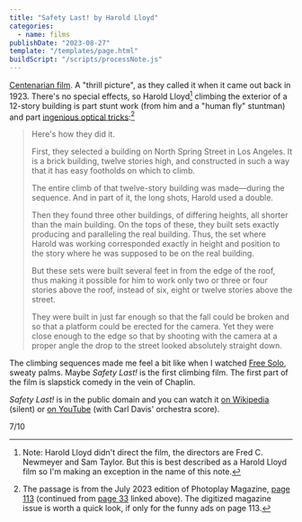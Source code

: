 ```yaml
---
title: "Safety Last! by Harold Lloyd"
categories:
  - name: films
publishDate: "2023-08-27"
template: "/templates/page.html"
buildScript: "/scripts/processNote.js"
---
```


[Centenarian film](/notes/watching-centenarian-films/). A "thrill picture", as they called it when it came out back in 1923. There's no special effects, so Harold Lloyd[^1] climbing the exterior of a 12-story building is part stunt work (from him and a "human fly" stuntman) and part [ingenious optical tricks](https://archive.org/details/photoplayvolume22425chic/page/33/mode/1up?view=theater):[^2]

> Here's how they did it.
>
> First, they selected a building on North Spring Street in Los Angeles. It is a brick building, twelve stories high, and constructed in such a way that it has easy footholds on which to climb.
>
> The entire climb of that twelve-story building was made—during the sequence. And in part of it, the long shots, Harold used a double.
>
> Then they found three other buildings, of differing heights, all shorter than the main building. On the tops of these, they built sets exactly producing and paralleling the real building. Thus, the set where Harold was working corresponded exactly in height and position to the story where he was supposed to be on the real building.
>
> But these sets were built several feet in from the edge of the roof, thus making it possible for him to work only two or three or four stories above the roof, instead of six, eight or twelve stories above the street.
>
> They were built in just far enough so that the fall could be broken and so that a platform could be erected for the camera. Yet they were close enough to the edge so that by shooting with the camera at a proper angle the drop to the street looked absolutely straight down.

The climbing sequences made me feel a bit like when I watched [Free Solo](https://en.wikipedia.org/wiki/Free_Solo), sweaty palms. Maybe _Safety Last!_ is the first climbing film. The first part of the film is slapstick comedy in the vein of Chaplin.

_Safety Last!_ is in the public domain and you can watch it [on Wikipedia](<https://en.wikipedia.org/wiki/File:Safety_Last_(1923).webm>) (silent) or [on YouTube](https://www.youtube.com/watch?v=V-XZWZVVhvQ) (with Carl Davis' orchestra score).

7/10

[^1]: Note: Harold Lloyd didn't direct the film, the directors are Fred C. Newmeyer and Sam Taylor. But this is best described as a Harold Lloyd film so I'm making an exception in the name of this note.
[^2]: The passage is from the July 2023 edition of Photoplay Magazine, [page 113](https://archive.org/details/photoplayvolume22425chic/page/117/mode/1up?view=theater) (continued from [page 33](https://archive.org/details/photoplayvolume22425chic/page/33/mode/1up?view=theater) linked above). The digitized magazine issue is worth a quick look, if only for the funny ads on page 113.
